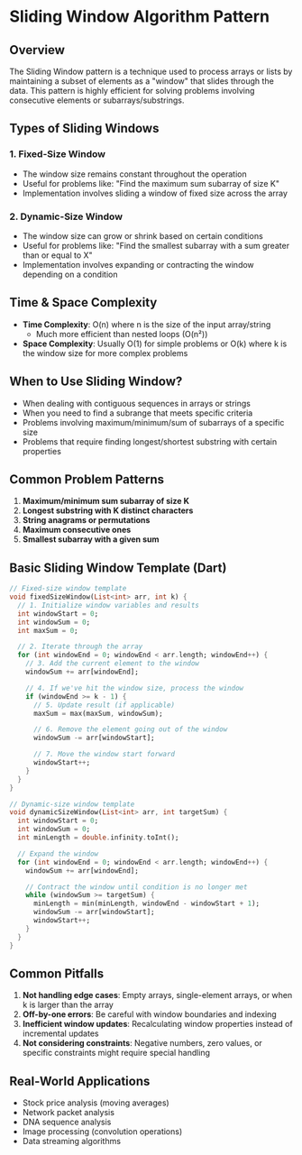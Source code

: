 # Sliding Window Algorithm Pattern

## Overview

The Sliding Window pattern is a technique used to process arrays or lists by maintaining a subset of elements as a "window" that slides through the data. This pattern is highly efficient for solving problems involving consecutive elements or subarrays/substrings.

## Types of Sliding Windows

### 1. Fixed-Size Window

- The window size remains constant throughout the operation
- Useful for problems like: "Find the maximum sum subarray of size K"
- Implementation involves sliding a window of fixed size across the array

### 2. Dynamic-Size Window

- The window size can grow or shrink based on certain conditions
- Useful for problems like: "Find the smallest subarray with a sum greater than or equal to X"
- Implementation involves expanding or contracting the window depending on a condition

## Time & Space Complexity

- **Time Complexity**: O(n) where n is the size of the input array/string
  - Much more efficient than nested loops (O(n²))
- **Space Complexity**: Usually O(1) for simple problems or O(k) where k is the window size for more complex problems

## When to Use Sliding Window?

- When dealing with contiguous sequences in arrays or strings
- When you need to find a subrange that meets specific criteria
- Problems involving maximum/minimum/sum of subarrays of a specific size
- Problems that require finding longest/shortest substring with certain properties

## Common Problem Patterns

1. **Maximum/minimum sum subarray of size K**
2. **Longest substring with K distinct characters**
3. **String anagrams or permutations**
4. **Maximum consecutive ones**
5. **Smallest subarray with a given sum**

## Basic Sliding Window Template (Dart)

```dart
// Fixed-size window template
void fixedSizeWindow(List<int> arr, int k) {
  // 1. Initialize window variables and results
  int windowStart = 0;
  int windowSum = 0;
  int maxSum = 0;

  // 2. Iterate through the array
  for (int windowEnd = 0; windowEnd < arr.length; windowEnd++) {
    // 3. Add the current element to the window
    windowSum += arr[windowEnd];

    // 4. If we've hit the window size, process the window
    if (windowEnd >= k - 1) {
      // 5. Update result (if applicable)
      maxSum = max(maxSum, windowSum);

      // 6. Remove the element going out of the window
      windowSum -= arr[windowStart];

      // 7. Move the window start forward
      windowStart++;
    }
  }
}

// Dynamic-size window template
void dynamicSizeWindow(List<int> arr, int targetSum) {
  int windowStart = 0;
  int windowSum = 0;
  int minLength = double.infinity.toInt();

  // Expand the window
  for (int windowEnd = 0; windowEnd < arr.length; windowEnd++) {
    windowSum += arr[windowEnd];

    // Contract the window until condition is no longer met
    while (windowSum >= targetSum) {
      minLength = min(minLength, windowEnd - windowStart + 1);
      windowSum -= arr[windowStart];
      windowStart++;
    }
  }
}
```

## Common Pitfalls

1. **Not handling edge cases**: Empty arrays, single-element arrays, or when k is larger than the array
2. **Off-by-one errors**: Be careful with window boundaries and indexing
3. **Inefficient window updates**: Recalculating window properties instead of incremental updates
4. **Not considering constraints**: Negative numbers, zero values, or specific constraints might require special handling

## Real-World Applications

- Stock price analysis (moving averages)
- Network packet analysis
- DNA sequence analysis
- Image processing (convolution operations)
- Data streaming algorithms
